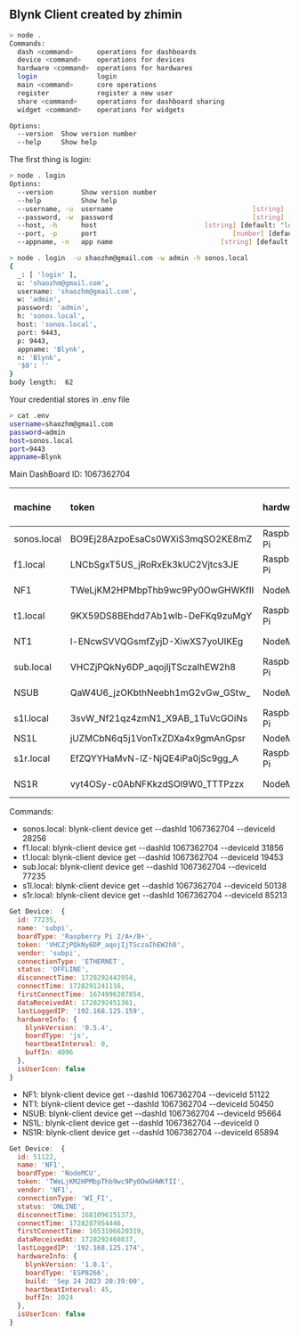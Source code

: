 ## Blynk Client created by zhimin
```sh
> node .
Commands:
  dash <command>      operations for dashboards
  device <command>    operations for devices
  hardware <command>  operations for hardwares
  login               login
  main <command>      core operations
  register            register a new user
  share <command>     operations for dashboard sharing
  widget <command>    operations for widgets

Options:
  --version  Show version number                                       [boolean]
  --help     Show help                                                 [boolean]

```

The first thing is login:
```sh
> node . login
Options:
  --version       Show version number                                  [boolean]
  --help          Show help                                            [boolean]
  --username, -u  username                                   [string] [required]
  --password, -w  password                                   [string] [required]
  --host, -h      host                           [string] [default: "localhost"]
  --port, -p      port                                  [number] [default: 9443]
  --appname, -n   app name                           [string] [default: "Blynk"]

> node . login  -u shaozhm@gmail.com -w admin -h sonos.local
{
  _: [ 'login' ],
  u: 'shaozhm@gmail.com',
  username: 'shaozhm@gmail.com',
  w: 'admin',
  password: 'admin',
  h: 'sonos.local',
  host: 'sonos.local',
  port: 9443,
  p: 9443,
  appname: 'Blynk',
  n: 'Blynk',
  '$0': ''
}
body length:  62
```

Your credential stores in .env file 
```sh
> cat .env
username=shaozhm@gmail.com
password=admin
host=sonos.local
port=9443
appname=Blynk
```

Main DashBoard ID: 1067362704

| machine            | token                              | hardware     | js program    | device ID (name) |
| :----------------  | :--------------------------------- | :----------- | :----------   | :--------------- |
| sonos.local        | BO9Ej28AzpoEsaCs0WXiS3mqSO2KE8mZ   | Raspberry Pi | blynk-sonospi | 28256 (sonospi)  |
| f1.local           | LNCbSgxT5US_jRoRxEk3kUC2Vjtcs3JE   | Raspberry Pi | blynk-pi      | 31856 (f1pi)     |
| NF1                | TWeLjKM2HPMbpThb9wc9Py0OwGHWKfII   | NodeMCU      |               | 51122 (NF1)      |
| t1.local           | 9KX59DS8BEhdd7Ab1wlb-DeFKq9zuMgY   | Raspberry Pi | blynk-pi      | 19453 (t1pi)     |
| NT1                | l-ENcwSVVQGsmfZyjD-XiwXS7yoUIKEg   | NodeMCU      |               | 50450 (NT1)      |
| sub.local          | VHCZjPQkNy6DP_aqojIjTSczaIhEW2h8   | Raspberry Pi | blynk-pi      | 77235 (subpi)    |
| NSUB               | QaW4U6_jzOKbthNeebh1mG2vGw_GStw_   | NodeMCU      |               | 95664 (NSUB)     |
| s1l.local          | 3svW_Nf21qz4zmN1_X9AB_1TuVcGOiNs   | Raspberry Pi | blynk-pi      | 50138 (s1lpi)    |
| NS1L               | jUZMCbN6q5j1VonTxZDXa4x9gmAnGpsr   | NodeMCU      |               | 0     (NS1L)     |
| s1r.local          | EfZQYYHaMvN-lZ-NjQE4iPa0jSc9gg_A   | Raspberry Pi | blynk-pi      | 85213 (s1rpi)    |
| NS1R               | vyt4OSy-c0AbNFKkzdSOl9W0_TTTPzzx   | NodeMCU      |               | 65894 (NS1R)     |

Commands:
* sonos.local: blynk-client device get --dashId 1067362704 --deviceId 28256
* f1.local:    blynk-client device get --dashId 1067362704 --deviceId 31856
* t1.local:    blynk-client device get --dashId 1067362704 --deviceId 19453
* sub.local:   blynk-client device get --dashId 1067362704 --deviceId 77235
* s1l.local:   blynk-client device get --dashId 1067362704 --deviceId 50138
* s1r.local:   blynk-client device get --dashId 1067362704 --deviceId 85213

``` js
Get Device:  {
  id: 77235,
  name: 'subpi',
  boardType: 'Raspberry Pi 2/A+/B+',
  token: 'VHCZjPQkNy6DP_aqojIjTSczaIhEW2h8',
  vendor: 'subpi',
  connectionType: 'ETHERNET',
  status: 'OFFLINE',
  disconnectTime: 1728292442954,
  connectTime: 1728291241116,
  firstConnectTime: 1674996207854,
  dataReceivedAt: 1728292451361,
  lastLoggedIP: '192.168.125.159',
  hardwareInfo: {
    blynkVersion: '0.5.4',
    boardType: 'js',
    heartbeatInterval: 0,
    buffIn: 4096
  },
  isUserIcon: false
}
```

* NF1:  blynk-client device get --dashId 1067362704 --deviceId 51122
* NT1:  blynk-client device get --dashId 1067362704 --deviceId 50450
* NSUB: blynk-client device get --dashId 1067362704 --deviceId 95664
* NS1L: blynk-client device get --dashId 1067362704 --deviceId 0
* NS1R: blynk-client device get --dashId 1067362704 --deviceId 65894

``` js
Get Device:  {
  id: 51122,
  name: 'NF1',
  boardType: 'NodeMCU',
  token: 'TWeLjKM2HPMbpThb9wc9Py0OwGHWKfII',
  vendor: 'NF1',
  connectionType: 'WI_FI',
  status: 'ONLINE',
  disconnectTime: 1681096151373,
  connectTime: 1728287954446,
  firstConnectTime: 1653106620319,
  dataReceivedAt: 1728292460837,
  lastLoggedIP: '192.168.125.174',
  hardwareInfo: {
    blynkVersion: '1.0.1',
    boardType: 'ESP8266',
    build: 'Sep 24 2023 20:39:00',
    heartbeatInterval: 45,
    buffIn: 1024
  },
  isUserIcon: false
}
```